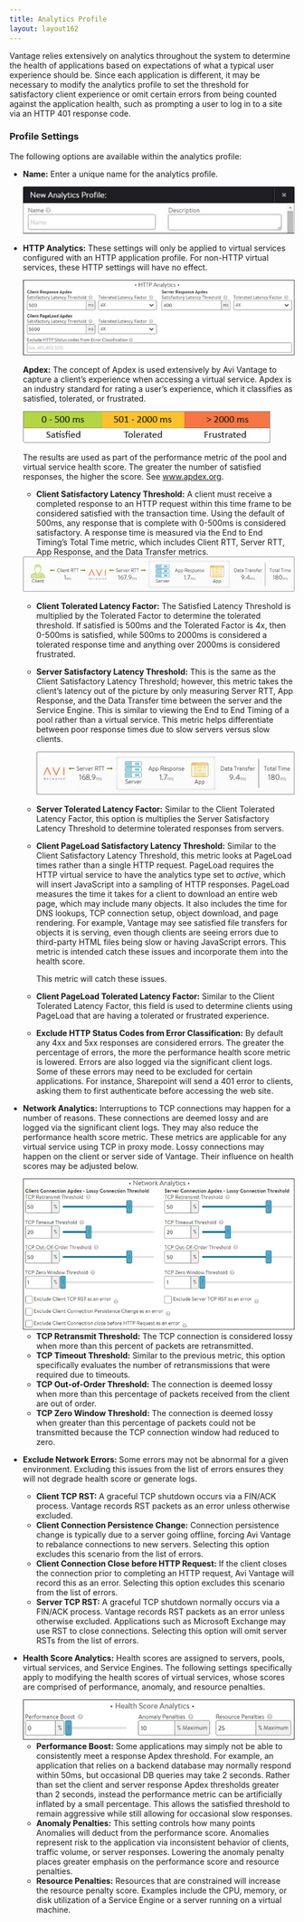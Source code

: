 ```yaml
---
title: Analytics Profile
layout: layout162
---
```

Vantage relies extensively on analytics throughout the system to determine the health of applications based on expectations of what a typical user experience should be. Since each application is different, it may be necessary to modify the analytics profile to set the threshold for satisfactory client experience or omit certain errors from being counted against the application health, such as prompting a user to log in to a site via an HTTP 401 response code.

### Profile Settings

The following options are available within the analytics profile:

* **Name:** Enter a unique name for the analytics profile.  
    
    <img src="img/template_profiles_analytics_create-edit.jpg" alt="">
    
* **HTTP Analytics:** These settings will only be applied to virtual services configured with an HTTP application profile. For non-HTTP virtual services, these HTTP settings will have no effect.        
    
    <img src="img/template_profiles_analytics_create-edit1.jpg" alt="">
    
    **Apdex:** The concept of Apdex is used extensively by Avi Vantage to capture a client’s experience when accessing a virtual service. Apdex is an industry standard for rating a user’s experience, which it classifies as satisfied, tolerated, or frustrated.
    
    <img src="img/template_profiles_analytics_create-edit5.jpg" alt="">
    
    The results are used as part of the performance metric of the pool and virtual service health score. The greater the number of satisfied responses, the higher the score. See <a shref="http://www.apdex.org">www.apdex.org</a>.
    
    * **Client Satisfactory Latency Threshold:** A client must receive a completed response to an HTTP request within this time frame to be considered satisfied with the transaction time. Using the default of 500ms, any response that is complete with 0-500ms is considered satisfactory. A response time is measured via the End to End Timing’s Total Time metric, which includes Client RTT, Server RTT, App Response, and the Data Transfer metrics.
    
    <img src="img/template_profiles_analytics_create-edit3.jpg" alt="">
    
    * **Client Tolerated Latency Factor:** The Satisfied Latency Threshold is multiplied by the Tolerated Factor to determine the tolerated threshold. If satisfied is 500ms and the Tolerated Factor is 4x, then 0-500ms is satisfied, while 500ms to 2000ms is considered a tolerated response time and anything over 2000ms is considered frustrated. 
    * **Server Satisfactory Latency Threshold:** This is the same as the Client Satisfactory Latency Threshold; however, this metric takes the client’s latency out of the picture by only measuring Server RTT, App Response, and the Data Transfer time between the server and the Service Engine. This is similar to viewing the End to End Timing of a pool rather than a virtual service. This metric helps differentiate between poor response times due to slow servers versus slow clients.  
        
        <img src="img/template_profiles_analytics_create-edit4.jpg" alt="">
        
    * **Server Tolerated Latency Factor:** Similar to the Client Tolerated Latency Factor, this option is multiplies the Server Satisfactory Latency Threshold to determine tolerated responses from servers. 
    * **Client PageLoad Satisfactory Latency Threshold:** Similar to the Client Satisfactory Latency Threshold, this metric looks at PageLoad times rather than a single HTTP request. PageLoad requires the HTTP virtual service to have the analytics type set to *active*, which will insert JavaScript into a sampling of HTTP responses. PageLoad measures the time it takes for a client to download an entire web page, which may include many objects. It also includes the time for DNS lookups, TCP connection setup, object download, and page rendering. For example, Vantage may see satisfied file transfers for objects it is serving, even though clients are seeing errors due to third-party HTML files being slow or having JavaScript errors. This metric is intended catch these issues and incorporate them into the health score.  
        
        This metric will catch these issues.
        
    * **Client PageLoad Tolerated Latency Factor:** Similar to the Client Tolerated Latency Factor, this field is used to determine clients using PageLoad that are having a tolerated or frustrated experience. 
    * **Exclude HTTP Status Codes from Error Classification:** By default any 4xx and 5xx responses are considered errors. The greater the percentage of errors, the more the performance health score metric is lowered. Errors are also logged via the significant client logs. Some of these errors may need to be excluded for certain applications. For instance, Sharepoint will send a 401 error to clients, asking them to first authenticate before accessing the web site. 
* **Network Analytics:** Interruptions to TCP connections may happen for a number of reasons. These connections are deemed lossy and are logged via the significant client logs. They may also reduce the performance health score metric. These metrics are applicable for any virtual service using TCP in proxy mode. Lossy connections may happen on the client or server side of Vantage. Their influence on health scores may be adjusted below.   
    
    <img src="img/template_profiles_analytics_create-edit2.jpg" alt="">
    
    * **TCP Retransmit Threshold:** The TCP connection is considered lossy when more than this percent of packets are retransmitted. 
    * **TCP Timeout Threshold:** Similar to the previous metric, this option specifically evaluates the number of retransmissions that were required due to timeouts. 
    * **TCP Out-of-Order Threshold:** The connection is deemed lossy when more than this percentage of packets received from the client are out of order. 
    * **TCP Zero Window Threshold:** The connection is deemed lossy when greater than this percentage of packets could not be transmitted because the TCP connection window had reduced to zero. 
* **Exclude Network Errors:** Some errors may not be abnormal for a given environment. Excluding this issues from the list of errors ensures they will not degrade health score or generate logs.  
    * **Client TCP RST:** A graceful TCP shutdown occurs via a FIN/ACK process. Vantage records RST packets as an error unless otherwise excluded. 
    * **Client Connection Persistence Change:** Connection persistence change is typically due to a server going offline, forcing Avi Vantage to rebalance connections to new servers. Selecting this option excludes this scenario from the list of errors. 
    * **Client Connection Close before HTTP Request:** If the client closes the connection prior to completing an HTTP request, Avi Vantage will record this as an error. Selecting this option excludes this scenario from the list of errors. 
    * **Server TCP RST:** A graceful TCP shutdown normally occurs via a FIN/ACK process. Vantage records RST packets as an error unless otherwise excluded. Applications such as Microsoft Exchange may use RST to close connections. Selecting this option will omit server RSTs from the list of errors. 
* **Health Score Analytics:** Health scores are assigned to servers, pools, virtual services, and Service Engines. The following settings specifically apply to modifying the health scores of virtual services, whose scores are comprised of performance, anomaly, and resource penalties.   
    
    <img src="img/template_profiles_analytics_create-edit6.jpg" alt="">
    
    * **Performance Boost:** Some applications may simply not be able to consistently meet a response Apdex threshold. For example, an application that relies on a backend database may normally respond within 50ms, but occasional DB queries may take 2 seconds. Rather than set the client and server response Apdex thresholds greater than 2 seconds, instead the performance metric can be artificially inflated by a small percentage. This allows the satisfied threshold to remain aggressive while still allowing for occasional slow responses. 
    * **Anomaly Penalties:** This setting controls how many points Anomalies will deduct from the performance score. Anomalies represent risk to the application via inconsistent behavior of clients, traffic volume, or server responses. Lowering the anomaly penalty places greater emphasis on the performance score and resource penalties. 
    * **Resource Penalties:** Resources that are constrained will increase the resource penalty score. Examples include the CPU, memory, or disk utilization of a Service Engine or a server running on a virtual machine.   
